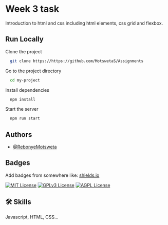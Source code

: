 
# Week 3 task

Introduction to html and css including html elements, css grid and flexbox.

## Run Locally

Clone the project

```bash
  git clone https://https://github.com/MotswetaS/Assignments
```

Go to the project directory

```bash
  cd my-project
```

Install dependencies

```bash
  npm install
```

Start the server

```bash
  npm run start
```


## Authors

- [@RebonyeMotsweta](https://github.com/MotswetaS)




## Badges

Add badges from somewhere like: [shields.io](https://shields.io/)

[![MIT License](https://img.shields.io/badge/License-MIT-green.svg)](https://choosealicense.com/licenses/mit/)
[![GPLv3 License](https://img.shields.io/badge/License-GPL%20v3-yellow.svg)](https://opensource.org/licenses/)
[![AGPL License](https://img.shields.io/badge/license-AGPL-blue.svg)](http://www.gnu.org/licenses/agpl-3.0)



## 🛠 Skills
Javascript, HTML, CSS...

